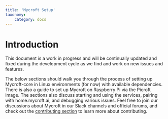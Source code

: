 ```yaml
---
title: 'Mycroft Setup'
taxonomy:
    category: docs
---
```


# Introduction
This document is a work in progress and will be continually updated and fixed during the development cycle as we find and work on new issues and features.

The below sections should walk you through the process of setting up Mycroft-core in Linux environments (for now) with available dependencies. There is also a guide to set up Mycroft on Raspberry Pi via the Picroft image. The sections also discuss starting and using the services, pairing with home.mycroft.ai, and debugging various issues. Feel free to join our discussions about Mycroft in our Slack channels and official forums, and check out the [contributing section](https://docs.mycroft.ai/contributing) to learn more about contributing.
